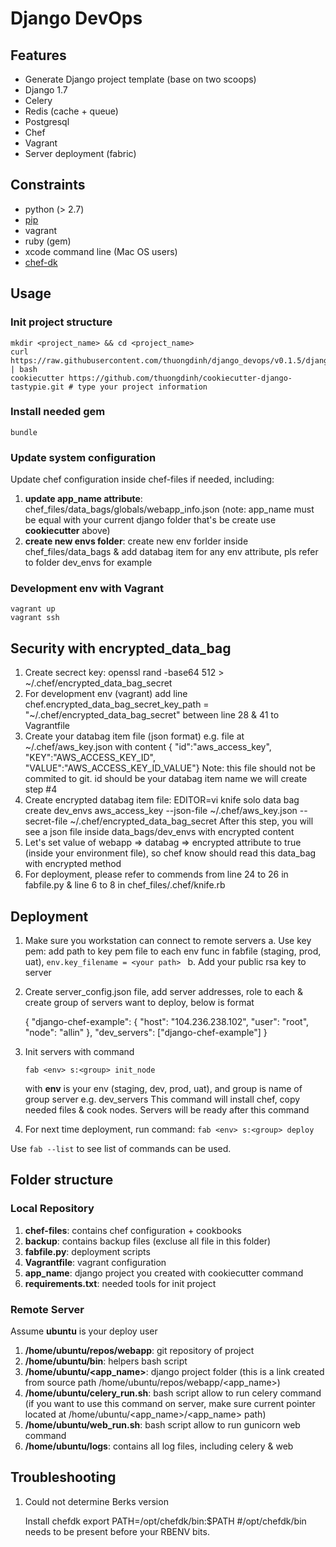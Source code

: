 # Django DevOps

## Features
 - Generate Django project template (base on two scoops)
 - Django 1.7
 - Celery
 - Redis (cache + queue)
 - Postgresql
 - Chef
 - Vagrant
 - Server deployment (fabric)


## Constraints
 - python (> 2.7)
 - [pip](https://pip.pypa.io/en/latest/installing.html)
 - vagrant
 - ruby (gem)
 - xcode command line (Mac OS users)
 - [chef-dk](https://downloads.chef.io/chef-dk/)


## Usage

### Init project structure

	mkdir <project_name> && cd <project_name>
    curl https://raw.githubusercontent.com/thuongdinh/django_devops/v0.1.5/django_devops.sh | bash
    cookiecutter https://github.com/thuongdinh/cookiecutter-django-tastypie.git # type your project information

### Install needed gem

	bundle

### Update system configuration

Update chef configuration inside chef-files if needed, including:
	
1. **update app_name attribute**: chef_files/data_bags/globals/webapp_info.json (note: app_name must be equal with your current django folder that's be create use **cookiecutter** above)
2. **create new envs folder**: create new env forlder inside chef_files/data_bags & add databag item for any env attribute, pls refer to folder dev_envs for example


### Development env with Vagrant

	vagrant up
	vagrant ssh

## Security with encrypted_data_bag

1. Create secrect key: openssl rand -base64 512 > ~/.chef/encrypted_data_bag_secret
2. For development env (vagrant) add line chef.encrypted_data_bag_secret_key_path = "~/.chef/encrypted_data_bag_secret" between line 28 & 41 to Vagrantfile
3. Create your databag item file (json format) e.g. file at ~/.chef/aws_key.json with content
	{ "id":"aws_access_key", "KEY":"AWS_ACCESS_KEY_ID", "VALUE":"AWS_ACCESS_KEY_ID_VALUE"}
	Note: this file should not be commited to git. id should be your databag item name we will create step #4
4. Create encrypted databag item file: EDITOR=vi knife solo data bag create dev_envs aws_access_key --json-file ~/.chef/aws_key.json --secret-file ~/.chef/encrypted_data_bag_secret
	After this step, you will see a json file inside data_bags/dev_envs with encrypted content
5. Let's set value of webapp => databag => encrypted attribute to true (inside your environment file), so chef know should read this data_bag with encrypted method
6. For deployment, please refer to commends from line 24 to 26 in fabfile.py & line 6 to 8 in chef_files/.chef/knife.rb

## Deployment

1. Make sure you workstation can connect to remote servers
	a. Use key pem: add path to key pem file to each env func in fabfile (staging, prod, uat), ```env.key_filename = <your path> ```
	b. Add your public rsa key to server 
2. Create server_config.json file, add server addresses, role to each & create group of servers want to deploy, below is format

	{
		"django-chef-example": {
	      	"host": "104.236.238.102",
	      	"user": "root",
	      	"node": "allin"
	  	},
	  	"dev_servers": ["django-chef-example"]
	}

3. Init servers with command

	```
	fab <env> s:<group> init_node
	```

	with **env** is your env (staging, dev, prod, uat), and group is name of group server e.g. dev_servers
	This command will install chef, copy needed files & cook nodes. Servers will be ready after this command

4. For next time deployment, run command: ```fab <env> s:<group> deploy```

Use ```fab --list``` to see list of commands can be used.


## Folder structure

### Local Repository

1. **chef-files**: contains chef configuration + cookbooks
2. **backup**: contains backup files (excluse all file in this folder)
3. **fabfile.py**: deployment scripts
4. **Vagrantfile**: vagrant configuration
5. **app_name**: django project you created with cookiecutter command
6. **requirements.txt**: needed tools for init project 

### Remote Server

Assume **ubuntu** is your deploy user

1. **/home/ubuntu/repos/webapp**: git repository of project
2. **/home/ubuntu/bin**: helpers bash script
3. **/home/ubuntu/<app_name>**: django project folder (this is a link created from source path /home/ubuntu/repos/webapp/<app_name>)
4. **/home/ubuntu/celery_run.sh**: bash script allow to run celery command (if you want to use this command on server, make sure current pointer located at /home/ubuntu/<app_name>/<app_name> path)
5. **/home/ubuntu/web_run.sh**: bash script allow to run gunicorn web command
6. **/home/ubuntu/logs**: contains all log files, including celery & web


## Troubleshooting

1. Could not determine Berks version

	Install chefdk
	export PATH=/opt/chefdk/bin:$PATH #/opt/chefdk/bin needs to be present before your RBENV bits.		

